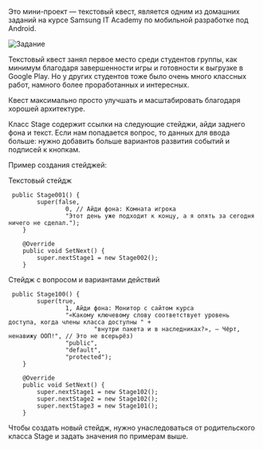 Это мини-проект — текстовый квест, является одним из домашних заданий на курсе Samsung IT Academy по мобильной разработке под Android. 

![Задание](https://i.ibb.co/VVPNSrZ/Screenshot-58.png)

Текстовый квест занял первое место среди студентов группы, как минимум благодаря завершенности игры и готовности к выгрузке в Google Play. Но у других студентов тоже было очень много классных работ, намного более проработанных и интересных.

Квест максимально просто улучшать и масштабировать благодаря хорошей архитектуре. 


Класс Stage содержит ссылки на следующие стейджи, айди заднего фона и текст. Если нам попадается вопрос, то данных для ввода больше: нужно добавить больше вариантов развития событий и подписей к кнопкам.

Пример создания стейджей:

Текстовый стейдж
```
 public Stage001() {
        super(false,
                0, // Айди фона: Комната игрока
                "Этот день уже подходит к концу, а я опять за сегодня ничего не сделал.");
    }

    @Override
    public void SetNext() {
        super.nextStage1 = new Stage002();
    }
```


Стейдж с вопросом и вариантами действий
```
 public Stage100() {
        super(true,
                1, Айди фона: Монитор с сайтом курса
                "«Какому ключевому слову соответствует уровень доступа, когда члены класса доступны " +
                        "внутри пакета и в наследниках?», — Чёрт, ненавижу ООП!", // Это не всерьрёз)
                "public",
                "default",
                "protected");
    }

    @Override
    public void SetNext() {
        super.nextStage1 = new Stage102();
        super.nextStage2 = new Stage102();
        super.nextStage3 = new Stage101();
    }
```


Чтобы создать новый стейдж, нужно унаследоваться от родительского класса Stage и задать значения по примерам выше.
